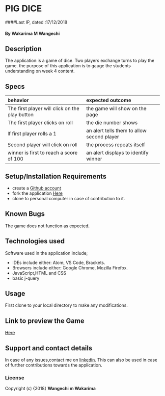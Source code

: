# PIG DICE
####Last IP, dated :17/12/2018
#### By **Wakarima M Wangechi**
## Description
The application is a game of dice. Two players exchange turns to play the game. the purpose of this application is to gauge the students understanding on week 4 content.

## Specs
|**behavior**                                    | **expected outcome**                      |
|:-----------------------------------------------|:------------------------------------------|
| The first player will click on the play button | the game will show on the page            |
| The first player clicks on roll                | the die number shows                      |
| If first player rolls a 1                      | an alert tells them to allow second player|
| Second player will click on roll               | the process repeats itself                |
| winner is first to reach a score of 100        | an alert displays to identify winner      |

## Setup/Installation Requirements
* create a [Github account](https://github.com)
* fork the application [Here](https://github.com/MargaretW/pig-dice)
* clone to personal computer in case of contribution to it.

## Known Bugs
The game does not function as expected.
## Technologies used
Software used in the application include;
* IDEs include either: Atom, VS Code, Brackets.
* Browsers include either: Google Chrome, Mozilla Firefox.
* JavaScript,HTML and CSS
* basic j-query

## Usage
First clone to your local directory to make any modifications.

## Link to preview the Game
[Here](https://margaretw.github.io/pig-dice/.)
## Support and contact details
In case of any issues,contact me on [linkedin](https://www.linkedin.com/in/margaret-wangechi/). This can also be used in case of further contributions towards the application.
### License
Copyright (c) {2018}
**Wangechi m Wakarima**
